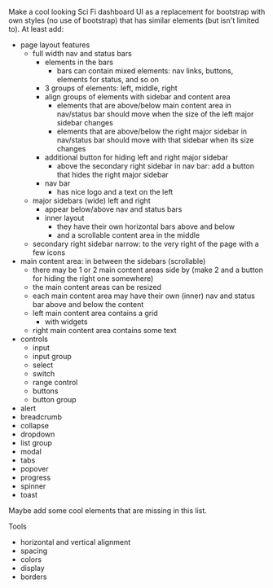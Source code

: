Make a cool looking Sci Fi dashboard UI as a replacement for bootstrap with own styles (no use of bootstrap) that has similar elements (but isn't limited to). At least add:

- page layout features
  - full width nav and status bars
    - elements in the bars
      - bars can contain mixed elements: nav links, buttons, elements for status, and so on
    - 3 groups of elements: left, middle, right
    - align groups of elements with sidebar and content area
      - elements that are above/below main content area in nav/status bar should move when the size of the left major sidebar changes
      - elements that are above/below the right major sidebar in nav/status bar should move with that sidebar when its size changes
    - additional button for hiding left and right major sidebar
      - above the secondary right sidebar in nav bar: add a button that hides the right major sidebar
    - nav bar
      - has nice logo and a text on the left
  - major sidebars (wide) left and right
    - appear below/above nav and status bars
    - inner layout
      - they have their own horizontal bars above and below
      - and a scrollable content area in the middle 
  - secondary right sidebar narrow: to the very right of the page with a few icons
- main content area: in between the sidebars (scrollable)
  - there may be 1 or 2 main content areas side by (make 2 and a button for hiding the right one somewhere)
  - the main content areas can be resized
  - each main content area may have their own (inner) nav and status bar above and below the content
  - left main content area contains a grid
    - with widgets
  - right main content area contains some text
- controls
  - input
  - input group
  - select
  - switch
  - range control
  - buttons
  - button group
- alert
- breadcrumb
- collapse
- dropdown
- list group
- modal
- tabs
- popover
- progress
- spinner
- toast

Maybe add some cool elements that are missing in this list.

Tools

- horizontal and vertical alignment
- spacing
- colors
- display
- borders
